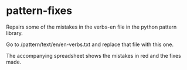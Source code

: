 # pattern-fixes
Repairs some of the mistakes in the verbs-en file in the python pattern library.

Go to /pattern/text/en/en-verbs.txt and replace that file with this one. 

The accompanying spreadsheet shows the mistakes in red and the fixes made.
